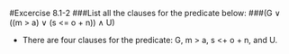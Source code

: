 #Excercise 8.1-2
###List all the clauses for the predicate below:
###(G ∨ ((m > a) ∨ (s <= o + n)) ∧ U)
- There are four clauses for the predicate: G, m > a, s <+ o + n, and U.

